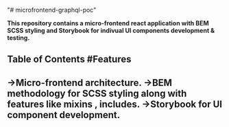 "# microfrontend-graphql-poc" 

**This repository contains a micro-frontend react application with BEM SCSS styling and Storybook for indivual UI components development & testing.**

Table of Contents
#Features
----------
->Micro-frontend architecture.
->BEM methodology for SCSS styling along with features like mixins , includes.
->Storybook for UI component development.
-
